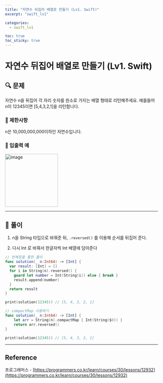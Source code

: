 ```yaml
---
title: "자연수 뒤집어 배열로 만들기 (Lv1. Swift)"
excerpt: "swift_lv1"

categories:
  - swift_lv1

toc: true
toc_sticky: true
---
```


# 자연수 뒤집어 배열로 만들기 (Lv1. Swift)

## 🔍 문제

자연수 n을 뒤집어 각 자리 숫자를 원소로 가지는 배열 형태로 리턴해주세요. 예를들어 n이 12345이면 [5,4,3,2,1]을 리턴합니다.

### 🔶 제한사항

n은 10,000,000,000이하인 자연수입니다.

<!-- ### 🔹 입력 형식 -->

<!-- ### 🔹 출력 형식 -->

### 🔹 입출력 예

<img width="174" alt="image" src="https://user-images.githubusercontent.com/28912774/162595372-de533e51-f7f7-4b2a-9a4a-87a436b01d67.png">

<!-- ### 🔹 입출력 예 설명 -->

<!-- ### 🔷 참고사항 -->

---

## 📌 풀이

1. n을 String 타입으로 바꿔준 뒤, `.reversed()` 를 이용해 순서를 뒤집어 준다.

2. 다시 Int 로 바꿔서 한글자씩 Int 배열에 담아준다

```swift
// 반복문을 통한 풀이
func solution(_ n:Int64) -> [Int] {
  var result: [Int] = []
  for i in String(n).reversed() {
    guard let number = Int(String(i)) else { break }
    result.append(number)
  }
  return result
}

print(solution(12345)) // [5, 4, 3, 2, 1]
```

```swift
// compactMap 사용하기
func solution(_ n:Int64) -> [Int] {
	let arr = String(n).compactMap { Int(String($0)) }
	return arr.reversed()
}

print(solution(12345)) // [5, 4, 3, 2, 1]
```

---

<!-- 🔶 🔷 📌 🔑 👉 -->

## Reference

프로그래머스 - [https://programmers.co.kr/learn/courses/30/lessons/12932](https://programmers.co.kr/learn/courses/30/lessons/12932)

